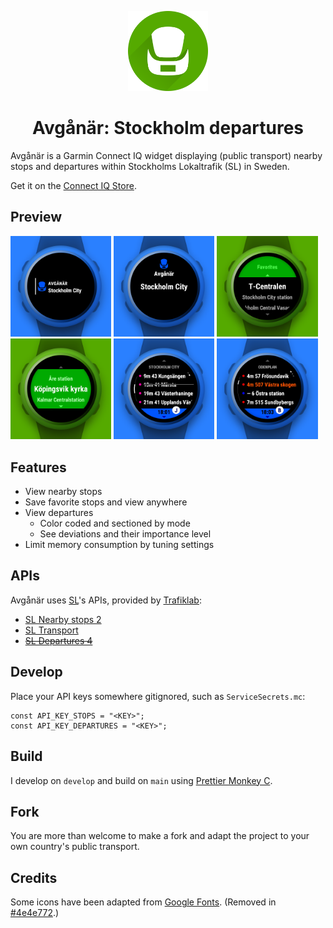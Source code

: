 <p align="center"><img width="128" height="128" src="presentation/logo.png"></p>
<h1 align="center">Avgånär: Stockholm departures</h1>

Avgånär is a Garmin Connect IQ widget displaying (public transport) nearby stops and departures within Stockholms Lokaltrafik (SL) in Sweden.

Get it on the [Connect IQ Store](https://apps.garmin.com/en-GB/apps/a96ddb52-3edd-4298-8348-5bd818376a2a).

## Preview

<p><img src="presentation/view-glance.png" width="32%" /> <img src="presentation/view-preview.png" width="32%" /> <img src="presentation/view-stops-nearby.png" width="32%" /> <img src="presentation/view-stops-favorites.png" width="32%" /> <img src="presentation/view-departures-train.png" width="32%" /> <img src="presentation/view-departures-bus.png" width="32%" /> </p>

## Features

- View nearby stops
- Save favorite stops and view anywhere
- View departures
  - Color coded and sectioned by mode
  - See deviations and their importance level
- Limit memory consumption by tuning settings

## APIs

Avgånär uses [SL](https://sl.se/)'s APIs, provided by [Trafiklab](https://www.trafiklab.se):

- [SL Nearby stops 2](https://www.trafiklab.se/api/trafiklab-apis/sl/nearby-stops-2)
- [SL Transport](https://www.trafiklab.se/api/trafiklab-apis/sl/transport)
- ~~[SL Departures 4](https://www.trafiklab.se/api/trafiklab-apis/sl/departures-4/)~~

## Develop

Place your API keys somewhere gitignored, such as `ServiceSecrets.mc`:

```
const API_KEY_STOPS = "<KEY>";
const API_KEY_DEPARTURES = "<KEY>";
```

## Build

I develop on `develop` and build on `main` using [Prettier Monkey C](https://github.com/markw65/prettier-extension-monkeyc).

## Fork

You are more than welcome to make a fork and adapt the project to your own country's public transport.

## Credits

Some icons have been adapted from [Google Fonts](https://fonts.google.com/icons?icon.query=sign). (Removed in [#4e4e772](https://github.com/felwal/avganar/commit/4e4e7724eca011174257edb4b2e3462818f5bd86).)
